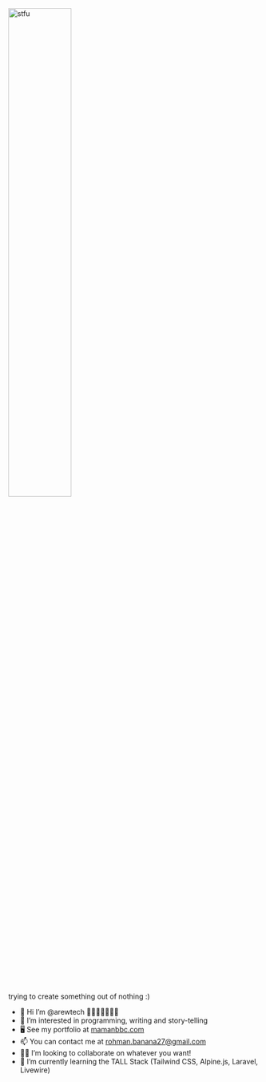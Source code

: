 <img src="https://i.gifer.com/8Z2T.gif" alt="stfu" width="50%"/>

trying to create something out of nothing :)

* 👋  Hi I’m @arewtech 👨🏻‍💻🦖🧑🏻‍🦱
* 👀  I’m interested in programming, writing and story-telling
* 🖥️  See my portfolio at [mamanbbc.com](https://mamanbbc.vercel.app/)
* 📫  You can contact me at [rohman.banana27@gmail.com](mailto:rohman.banana27@gmail.com)
* 🫶🏻  I’m looking to collaborate on whatever you want!
* 🌱  I’m currently learning the TALL Stack (Tailwind CSS, Alpine.js, Laravel, Livewire)



